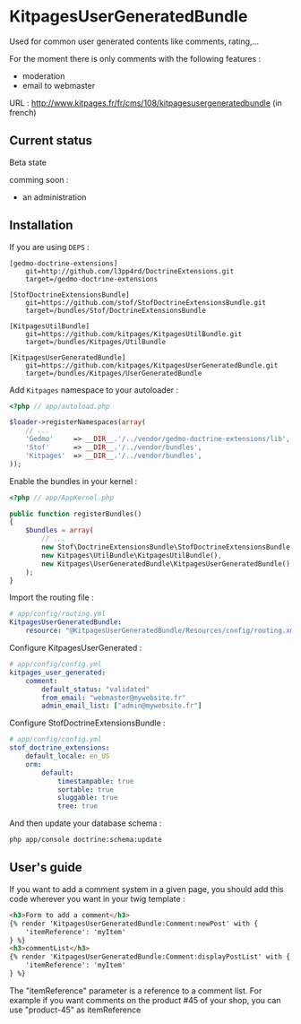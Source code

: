 KitpagesUserGeneratedBundle
===========================

Used for common user generated contents like comments, rating,...

For the moment there is only comments with the following features :

* moderation
* email to webmaster

URL : http://www.kitpages.fr/fr/cms/108/kitpagesusergeneratedbundle (in french)

Current status
-------------
Beta state

comming soon :

* an administration

Installation
------------

If you are using `DEPS` :
    
    [gedmo-doctrine-extensions]
        git=http://github.com/l3pp4rd/DoctrineExtensions.git
        target=/gedmo-doctrine-extensions
    
    [StofDoctrineExtensionsBundle]
        git=https://github.com/stof/StofDoctrineExtensionsBundle.git
        target=/bundles/Stof/DoctrineExtensionsBundle
    
    [KitpagesUtilBundle]
        git=https://github.com/kitpages/KitpagesUtilBundle.git
        target=/bundles/Kitpages/UtilBundle
        
    [KitpagesUserGeneratedBundle]
        git=https://github.com/kitpages/KitpagesUserGeneratedBundle.git
        target=/bundles/Kitpages/UserGeneratedBundle

Add `Kitpages` namespace to your autoloader :

``` php
<?php // app/autoload.php

$loader->registerNamespaces(array(
    // ...
    'Gedmo'     => __DIR__.'/../vendor/gedmo-doctrine-extensions/lib',
    'Stof'      => __DIR__.'/../vendor/bundles',
    'Kitpages'  => __DIR__.'/../vendor/bundles',
));
```

Enable the bundles in your kernel :

``` php 
<?php // app/AppKernel.php

public function registerBundles()
{
    $bundles = array(
        // ...
        new Stof\DoctrineExtensionsBundle\StofDoctrineExtensionsBundle(),
        new Kitpages\UtilBundle\KitpagesUtilBundle(),
        new Kitpages\UserGeneratedBundle\KitpagesUserGeneratedBundle(),
    );
}
```

Import the routing file :

``` yaml
# app/config/routing.yml
KitpagesUserGeneratedBundle:
    resource: "@KitpagesUserGeneratedBundle/Resources/config/routing.xml"
```

Configure KitpagesUserGenerated :

``` yaml
# app/config/config.yml
kitpages_user_generated:
    comment:
        default_status: "validated"
        from_email: "webmaster@mywebsite.fr"
        admin_email_list: ["admin@mywebsite.fr"]
```

Configure StofDoctrineExtensionsBundle :

``` yaml
# app/config/config.yml
stof_doctrine_extensions:
    default_locale: en_US
    orm:
        default:
            timestampable: true
            sortable: true
            sluggable: true
            tree: true
``` 

And then update your database schema :

``` bash
php app/console doctrine:schema:update
```

User's guide
------------

If you want to add a comment system in a given page, you should add this code
wherever you want in your twig template :

``` html
<h3>Form to add a comment</h3>
{% render 'KitpagesUserGeneratedBundle:Comment:newPost' with {
    'itemReference': 'myItem'
} %}
<h3>commentList</h3>
{% render 'KitpagesUserGeneratedBundle:Comment:displayPostList' with {
    'itemReference': 'myItem'
} %}
```

The "itemReference" parameter is a reference to a comment list. For example if you
want comments on the product #45 of your shop, you can use "product-45" as itemReference